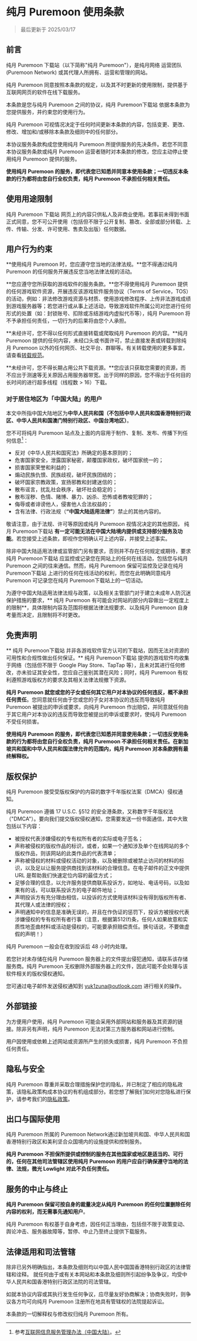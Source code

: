 # 纯月 Puremoon 使用条款

> 最后更新于 2025/03/17

## 前言

纯月 Puremoon 下载站（以下简称"纯月 Puremoon"），是纯月网络 运营团队 (Puremoon Network) 或其代理人所拥有、运营和管理的网站。

纯月 Puremoon 同意按照本条款的规定，以及其不时更新的使用限制，提供基于互联网网页的软件在线下载服务。

本条款是您与纯月 Puremoon 之间的协议，纯月 Puremoon下载站 依据本条款为您提供服务，并约束您的使用行为。

纯月 Puremoon 可视情况决定于任何时间更新本条款的内容，包括变更、更改、修改、增加和/或移除本条款及细则中的任何部分。

本协议服务条款构成您使用纯月 Puremoon 所提供服务的先决条件。若您不同意本协议服务条款或纯月 Puremoon 运营者随时对本条款的修改，您应主动停止使用纯月 Puremoon 提供的服务。

**使用纯月 Puremoon 的服务，即代表您已知悉并同意本使用条款；一切违反本条款的行为都将由您自行全权负责，纯月 Puremoon 不承担任何相关责任。**

## 使用用途限制

纯月 Puremoon 下载站 网页上的内容只供私人及非商业使用。若事前未得到书面正式同意，您不可公开使用（包括但不限于公开复制、篡改、全部或部分转载、上传、传输、分发、许可使用、售卖及出版）任何数据。

## 用户行为约束

**使用纯月 Puremoon 时，您应遵守您当地的法律法规。**您不得通过纯月 Puremoon 的任何服务开展违反您当地法律法规的活动。

**您应遵守您所获取的游戏软件的服务条款。**您不得使用纯月 Puremoon 提供的任何游戏软件资源，开展违反该游戏软件服务协议（Terms of Service，TOS）的活动，例如：非法修改游戏资源与材质、使用游戏修改程序、上传非法游戏成绩到游戏服务器等；若您进行或从事上述活动，导致游戏软件所属公司对您进行任何形式的处置（如：封锁账号、扣除或冻结游戏内虚拟代币等），纯月 Puremoon 将不予承担任何责任，一切行为的后果将由您个人承担。

**未经许可，您不得以任何形式直接转载或爬取纯月 Puremoon 的内容。**纯月 Puremoon 提供的任何内容，未经口头或书面许可，禁止直接发表或转载到除纯月 Puremoon 以外的任何网页、社交平台、群聊等。有关转载使用的更多事宜，请查看[转载规范](repost)。

**未经许可，您不得长期占用公共下载资源。**您应该只获取您需要的资源，而不应出于测速等无关原因占用服务器带宽。出于同样的原因，您不得出于任何目的长时间的进行超多线程（线程数 > 16）下载。

### 对于居住地区为「中国大陆」的用户

本文中所指中国大陆地区为**中华人民共和国（不包括中华人民共和国香港特别行政区、中华人民共和国澳门特别行政区、中国台湾地区）**。

您不可将纯月 Puremoon 站点及上面的内容用于制作、复制、发布、传播下列任何信息[^1]：

- 反对《中华人民共和国宪法》所确定的基本原则的；
- 危害国家安全，泄露国家秘密，颠覆国家政权，破坏国家统一的；
- 损害国家荣誉和利益的；
- 煽动民族仇恨、民族歧视，破坏民族团结的；
- 破坏国家宗教政策，宣扬邪教和封建迷信的；
- 散布谣言，扰乱社会秩序，破坏社会稳定的；
- 散布淫秽、色情、赌博、暴力、凶杀、恐怖或者教唆犯罪的；
- 侮辱或者诽谤他人，侵害他人合法权益的；
- 含有法律、行政法规（**“中国大陆适用法律”**）禁止的其他内容的。

敬请注意，由于法规、许可等原因或纯月 Puremoon 视情况决定的其他原因， 纯月 Puremoon下载站 **有一定可能无法在中国大陆境内提供或支持部分服务及功能**。若您接受上述条款，即视作您明确认可上述内容，并接受上述事实。

除非中国大陆适用法律或监管部门另有要求，否则并不存在任何规定或期待，要求纯月 Puremoon下载站 应监控或记录您在网站上的任何在线活动，包括您与纯月 Puremoon 之间的往来通信。然而，纯月 Puremoon 保留可监控及记录在纯月 Puremoon下载站 上进行的任何在线活动的权利，而您在此明确同意纯月 Puremoon 可记录您在纯月 Puremoon下载站上的一切活动。

为遵守中国大陆适用法律法规与政策，以及相关主管部门对于建立未成年人防沉迷保护措施的要求，** 纯月 Puremoon 有可能会对网站的部分内容做出一定程度上的限制**，具体限制内容及范围将根据法律法规要求、以及纯月 Puremoon 自身考量而决定，且限制将不时更改。

## 免责声明

** 纯月 Puremoon下载站 并非各游戏软件官方认可的下载站，因而无法对资源的可用性和合规性做出任何保证。** 纯月 Puremoon下载站 提供的游戏软件均收集于网络（包括但不限于 Google Play Store、TapTap 等），且未对其进行任何修改，亦未验证其安全性，您应自己鉴别其潜在风险；同时，纯月 Puremoon 有权利遵照游戏版权方的要求及其相关法律法规撤下资源。

**纯月 Puremoon 就您或您的子女或任何其它用户对本协议的任何违反，概不承担任何责任**。您同意就任何由于您或您的子女对本协议的违反而导致纯月 Puremoon 被提出的申诉或要求，向纯月 Puremoon 作出赔偿，并同意就任何由于其它用户对本协议的违反而导致您被提出的申诉或要求时，使纯月 Puremoon 不受任何损害。

**使用纯月 Puremoon 的服务，即代表您已知悉并同意使用条款；一切违反使用条款的行为都将由您自行全权负责，纯月 Puremoon 不承担任何相关责任。在新加坡共和国和中华人民共和国法律允许的范围内，纯月 Puremoon 对本条款拥有最终解释权。**


## 版权保护

纯月 Puremoon 接受受版权保护的内容的数字千年版权法案（DMCA）侵权通知。

纯月 Puremoon 遵循 17 U.S.C. §512 的安全港条款，又称数字千年版权法（"DMCA"）。要向我们提交版权侵权通知，您需要发送一份书面通信，其中大致包括以下内容：

- 被授权代表涉嫌侵权的专有权所有者的实际或电子签名；
- 声称被侵权的版权作品的标识，或者，如果一个通知涉及单个在线网站的多个版权作品，则该网站的此类作品的代表清单；
- 声称被侵权的材料或侵权活动的对象，以及被删除或被禁止访问的材料的标识，以及足以让服务提供商找到该材料的合理信息。在电子邮件的正文中提供 URL 是帮助我们快速定位内容的最佳方式；
- 足够合理的信息，以允许服务提供商联系投诉方，如地址、电话号码，以及如果有的话，可以联系投诉方的电子邮件地址；
- 声明投诉方有充分理由相信，以投诉的方式使用该材料没有得到版权所有者、其代理人或法律的授权；
- 声明通知中的信息是准确无误的，并且在作伪证的惩罚下，投诉方被授权代表涉嫌侵权的专有权所有者行事（注意，根据第512(f)条，任何人如果故意和实质性地歪曲材料或活动是侵权的，可能要承担赔偿责任。换句话说，不要做虚假的声明！）

纯月 Puremoon 一般会在收到投诉后 48 小时内处理。

若您针对未存储在纯月 Puremoon 服务器上的文件提出侵犯通知，请联系该存储服务商。纯月 Puremoon 无权删除外部服务器上的文件，因此可能不会处理与该软件相关的版权侵权通知。

您可通过电子邮件发送侵权通知到 yuk1zuna@outlook.com 进行相关的操作。

## 外部链接

为方便用户使用，纯月 Puremoon 可能会采用外部网站和服务器及其资源的链接。除非另有声明，纯月 Puremoon  无法对第三方服务器和网站进行控制。

用户因使用或依赖上述网站或资源所产生的损失或损害，纯月 Puremoon 不负担任何责任。

## 隐私与安全

纯月 Puremoon 尊重并采取合理措施保护您的隐私，并已制定了相应的隐私政策，该隐私政策构成本协议的有机组成部分。若您想了解我们如何对您隐私进行保护，请参考我们的[隐私政策](privacy)。

## 出口与国际使用

纯月 Puremoon 所属的 Puremoon Network通过新加坡共和国、中华人民共和国香港特别行政区和美利坚合众国境内的设施提供和控制服务。

**纯月 Puremoon 不担保所提供或控制的服务在其他国家或地区是适当的、可行的，任何在其他司法管辖区使用纯月 Puremoon 的用户应自行确保遵守当地的法律、法规，微光 Lowlight 对此不负任何责任。**

## 服务的中止与终止

**纯月 Puremoon 保留可按自身的裁量决定从纯月 Puremoon 的任何位置删除任何内容的权利，而无需事先通知用户**。

纯月 Puremoon 有权基于自身考虑，因任何正当理由，包括但不限于政策变动、舆论冲击、服务器故障等，暂停、中止乃至终止提供下载服务。

## 法律适用和司法管辖

除非已另外明确指出，本条款及细则均以中国人民中国国香港特别行政区的法律管辖和诠释。 就任何由于或有关本网站和本条款及细则所引起纷争及争议，均受中华人民共和国香港特别行政区法院的司法管辖。

如就本协议内容或其执行发生任何争议，应尽量友好协商解决；协商失败时，则争议各方均可向纯月 Puremoon 注册所在地具有管辖权的法院提起诉讼。

本条款的一切解释权与修改权归纯月 Puremoon 所有。

[^1]:参考[互联网信息服务管理办法（中国大陆）](http://www.gov.cn/gongbao/content/2011/content_1860864.htm)。

